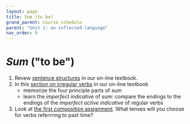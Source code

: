 ```yaml
---
layout: page
title: Sum (to be)
grand_parent: Course schedule
parent: "Unit 1: an inflected language"
nav_order: 9
---
```



# *Sum* ("to be")

1. Revew [sentence structures](https://lingualatina.github.io/textbook/presentation/02-verbs/sentence-structures/) in our on-line textbook.
2. In this [section on irregular verbs](https://lingualatina.github.io/textbook/reference/irregular-verbs-paradigms/) in our on-line textbook
    - memorize the four principle parts of *sum*
    - learn the *imperfect indicative* of sum: compare the endings to the endings of the *imperfect active indicative* of regular verbs
3. Look at [the first composition assignment](../composition1/).  What tenses will you choose for verbs referrring to past time?

